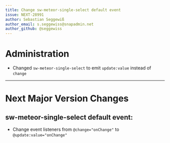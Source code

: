 ```yaml
---
title: Change sw-meteor-single-select default event
issue: NEXT-28991
author: Sebastian Seggewiß
author_email: s.seggewiss@snapadmin.net
author_github: @seggewiss
---
```

# Administration
* Changed `sw-meteor-single-select` to emit `update:value` instead of `change`
___
# Next Major Version Changes
## sw-meteor-single-select default event:
* Change event listeners from `@change="onChange"` to `@update:value="onChange"`
